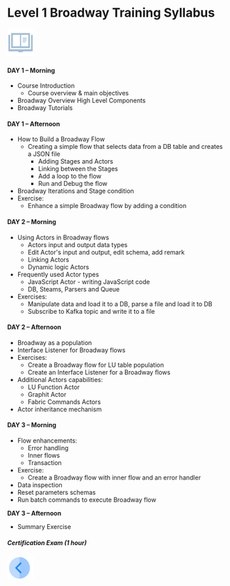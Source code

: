 # Level 1 Broadway Training Syllabus

![](/academy/images/syllabus.png) 

#### **DAY 1 – Morning**

- Course Introduction
  - Course overview & main objectives
- Broadway Overview High Level Components
- Broadway Tutorials

#### **DAY 1 – Afternoon**

- How to Build a Broadway Flow
  - Creating a simple flow that selects data from a DB table and creates a JSON file
    - Adding Stages and Actors
    - Linking between the Stages
    - Add a loop to the flow
    - Run and Debug the flow
- Broadway Iterations and Stage condition
- Exercise: 
  - Enhance a simple Broadway flow by adding a condition

#### **DAY 2 – Morning**

- Using Actors in Broadway flows
  - Actors input and output data types
  - Edit Actor's input and output, edit schema, add remark
  - Linking Actors
  - Dynamic logic Actors
- Frequently used Actor types
  - JavaScript Actor - writing JavaScript code
  - DB, Steams, Parsers and Queue
- Exercises: 
  - Manipulate data and load it to a DB, parse a file and load it to DB
  - Subscribe to Kafka topic and write it to a file

#### **DAY 2 – Afternoon**

- Broadway as a population
- Interface Listener for Broadway flows
- Exercises: 
  - Create a Broadway flow for LU table population
  - Create an Interface Listener for a Broadway flows
- Additional Actors capabilities:
  - LU Function Actor 
  - Graphit Actor
  - Fabric Commands Actors
- Actor inheritance mechanism

#### **DAY 3 – Morning**

- Flow enhancements:
  - Error handling
  - Inner flows
  - Transaction
- Exercise:
  - Create a Broadway flow with inner flow and an error handler
- Data inspection
- Reset parameters schemas
- Run batch commands to execute Broadway flow

**DAY 3 – Afternoon**

- Summary Exercise

##### Certification Exam (1 hour)

[<img align="left" width="60" height="54" src="/articles/images/Previous.png">](/academy/Training_Level_1/99_Broadway/01_broadway_course_overview.md)
